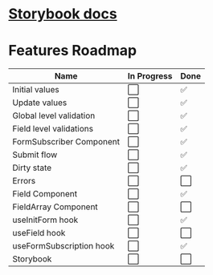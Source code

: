 # [Storybook docs](https://omerman.github.io/form-mighty)

# Features Roadmap

| Name                     | In Progress          | Done                 |
| ------------------------ | -------------------- | -------------------- |
| Initial values           | :white_large_square: | :white_check_mark:   |
| Update values            | :white_large_square: | :white_check_mark:   |
| Global level validation  | :white_large_square: | :white_check_mark:   |
| Field level validations  | :white_large_square: | :white_check_mark:   |
| FormSubscriber Component | :white_large_square: | :white_check_mark:   |
| Submit flow              | :white_large_square: | :white_check_mark:   |
| Dirty state              | :white_large_square: | :white_check_mark:   |
| Errors                   | :white_large_square: | :white_large_square: |
| Field Component          | :white_large_square: | :white_check_mark:   |
| FieldArray Component     | :white_large_square: | :white_large_square: |
| useInitForm hook         | :white_large_square: | :white_check_mark:   |
| useField hook            | :white_large_square: | :white_large_square: |
| useFormSubscription hook | :white_large_square: | :white_check_mark:   |
| Storybook                | :white_large_square: | :white_large_square: |
